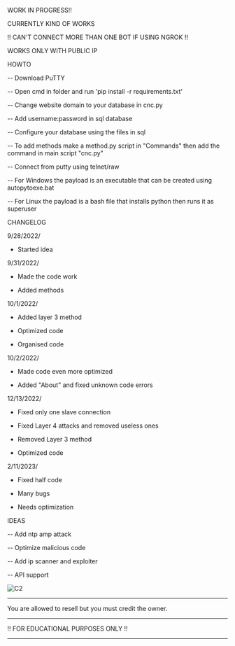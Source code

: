 
WORK IN PROGRESS!!

CURRENTLY KIND OF WORKS

!! CAN'T CONNECT MORE THAN ONE BOT IF USING NGROK !!

WORKS ONLY WITH PUBLIC IP

HOWTO 

-- Download PuTTY

-- Open cmd in folder and run 'pip install -r requirements.txt'

-- Change website domain to your database in cnc.py

-- Add username:password in sql database

-- Configure your database using the files in sql

-- To add methods make a method.py script in "Commands" then add the command in main script "cnc.py"

-- Connect from putty using telnet/raw

-- For Windows the payload is an executable that can be created using autopytoexe.bat

-- For Linux the payload is a bash file that installs python then runs it as superuser

CHANGELOG

9/28/2022/
- Started idea

9/31/2022/
- Made the code work

- Added methods

10/1/2022/
- Added layer 3 method

- Optimized code

- Organised code

10/2/2022/
- Made code even more optimized

- Added "About" and fixed unknown code errors 

12/13/2022/
- Fixed only one slave connection

- Fixed Layer 4 attacks and removed useless ones

- Removed Layer 3 method

- Optimized code

2/11/2023/
- Fixed half code

- Many bugs

- Needs optimization

IDEAS

-- Add ntp amp attack

-- Optimize malicious code  

-- Add ip scanner and exploiter

-- API support

![C2](https://user-images.githubusercontent.com/73953379/193830831-962cf5b3-5eac-496e-834d-fbe06820d027.png)

-----------------------------------------------------------

You are allowed to resell but you must credit the owner.

-----------------------------------------------------------

!! FOR EDUCATIONAL PURPOSES ONLY !!

-----------------------------------------------------------
